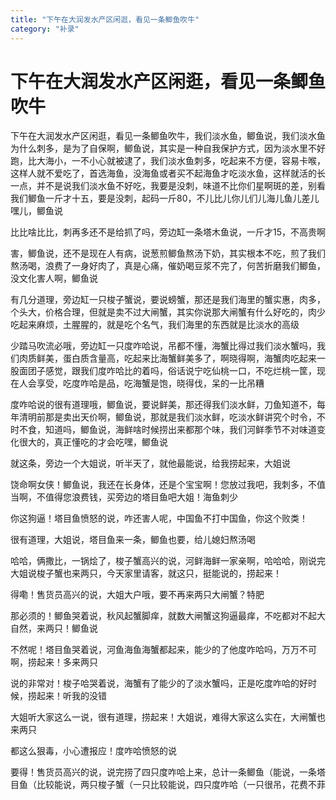```yaml
---
title: "下午在大润发水产区闲逛，看见一条鲫鱼吹牛"
category: "补录"
---
```

# 下午在大润发水产区闲逛，看见一条鲫鱼吹牛

下午在大润发水产区闲逛，看见一条鲫鱼吹牛，我们淡水鱼，鲫鱼说，我们淡水鱼为什么刺多，是为了自保啊，鲫鱼说，其实是一种自我保护方式，因为淡水里不好跑，比大海小，一不小心就被逮了，我们淡水鱼刺多，吃起来不方便，容易卡喉，这样人就不爱吃了，首选海鱼，没海鱼或者买不起海鱼才吃淡水鱼，这样就活的长一点，并不是说我们淡水鱼不好吃，我要是没刺，味道不比你们星啊斑的差，别看我们鲫鱼一斤才十五，要是没刺，起码一斤80，不儿比儿你儿们儿海儿鱼儿差儿嘿儿，鲫鱼说

比比啥比比，刺再多还不是给抓了吗，旁边缸一条塔木鱼说，一斤才15，不高贵啊

害，鲫鱼说，还不是现在人有病，说葱煎鲫鱼熬汤下奶，其实根本不吃，煎了我们熬汤喝，浪费了一身好肉了，真是心痛，催奶喝豆浆不完了，何苦折磨我们鲫鱼，没文化害人啊，鲫鱼说

有几分道理，旁边缸一只梭子蟹说，要说螃蟹，那还是我们海里的蟹实惠，肉多，个头大，价格合理，但就是卖不过大闸蟹，其实你说那大闸蟹有什么好吃的，肉少吃起来麻烦，土腥腥的，就是吃个名气，我们海里的东西就是比淡水的高级

少踏马吹流必哦，旁边缸一只度咋哈说，吊都不懂，海蟹比得过我们淡水蟹吗，我们肉质鲜美，蛋白质含量高，吃起来比海蟹鲜美多了，啊晓得啊，海蟹肉吃起来一股面团子感觉，跟我们度咋哈比的着吗，俗话说宁吃仙桃一口，不吃烂桃一筐，现在人会享受，吃度咋哈是品，吃海蟹是饱，晓得伐，呆的一比吊糟

度咋哈说的很有道理哦，鲫鱼说，要说鲜美，那还得我们淡水鲜，刀鱼知道不，每年清明前那是卖出天价啊，鲫鱼说，那就是我们淡水鲜，吃淡水鲜讲究个时令，不时不食，知道吗，鲫鱼说，海鲜啥时候捞出来都那个味，我们河鲜季节不对味道变化很大的，真正懂吃的才会吃嘿，鲫鱼说

就这条，旁边一个大姐说，听半天了，就他最能说，给我捞起来，大姐说

饶命啊女侠！鲫鱼说，我还在长身体，还是个宝宝啊！您放过我吧，我刺多，不值当啊，不值得您浪费钱，买旁边的塔目鱼吧大姐！海鱼刺少

你这狗逼！塔目鱼愤怒的说，咋还害人呢，中国鱼不打中国鱼，你这个败类！

很有道理，大姐说，塔目鱼来一条，鲫鱼也要，给儿媳妇熬汤喝

哈哈，俩撒比，一锅烩了，梭子蟹高兴的说，河鲜海鲜一家亲啊，哈哈哈，刚说完大姐说梭子蟹也来两只，今天家里请客，就这只，挺能说的，捞起来！

得嘞！售货员高兴的说，大姐大户哦，要不再来两只大闸蟹？特肥

那必须的！鲫鱼哭着说，秋风起蟹脚痒，就数大闸蟹这狗逼最痒，不吃都对不起大自然，来两只！鲫鱼说

不然呢！塔目鱼哭着说，河鱼海鱼海蟹都起来，能少的了他度咋哈吗，万万不可啊，捞起来！多来两只

说的非常对！梭子哈哭着说，海蟹有了能少的了淡水蟹吗，正是吃度咋哈的好时候，捞起来！听我的没错

大姐听大家这么一说，很有道理，捞起来！大姐说，难得大家这么实在，大闸蟹也来两只

都这么狠毒，小心遭报应！度咋哈愤怒的说

要得！售货员高兴的说，说完捞了四只度咋哈上来，总计一条鲫鱼（能说，一条塔目鱼（比较能说，两只梭子蟹（一只比较能说，四只度咋哈（一只很吊，花费不菲
